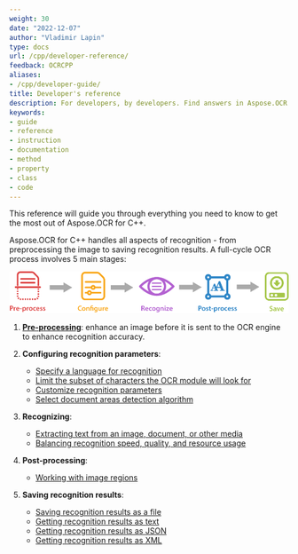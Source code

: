 ```yaml
---
weight: 30
date: "2022-12-07"
author: "Vladimir Lapin"
type: docs
url: /cpp/developer-reference/
feedback: OCRCPP
aliases:
- /cpp/developer-guide/
title: Developer's reference
description: For developers, by developers. Find answers in Aspose.OCR for C++ developer's reference and start building your OCR applications.
keywords:
- guide
- reference
- instruction
- documentation
- method
- property
- class
- code
---
```


This reference will guide you through everything you need to know to get the most out of Aspose.OCR for C++.

Aspose.OCR for C++ handles all aspects of recognition - from preprocessing the image to saving recognition results. A full-cycle OCR process involves 5 main stages:

![Stages of Aspose.OCR image processing](ocr-stages.png)

1. [**Pre-processing**](/ocr/cpp/image-preprocessing/): enhance an image before it is sent to the OCR engine to enhance recognition accuracy.
2. **Configuring recognition parameters**:

    - [Specify a language for recognition](/ocr/cpp/languages/)
    - [Limit the subset of characters the OCR module will look for](/ocr/cpp/characters/)
    - [Customize recognition parameters](/ocr/cpp/settings/)
    - [Select document areas detection algorithm](/ocr/cpp/areas-detection/)

3. **Recognizing**:

    - [Extracting text from an image, document, or other media](/ocr/cpp/recognition/)
    - [Balancing recognition speed, quality, and resource usage](/ocr/cpp/performance-optimization/)

4. **Post-processing**:

    - [Working with image regions](/ocr/cpp/image-regions/)

5. **Saving recognition results**:

    - [Saving recognition results as a file](/ocr/cpp/save-file/)
    - [Getting recognition results as text](/ocr/cpp/save-text/)
    - [Getting recognition results as JSON](/ocr/cpp/save-json/)
    - [Getting recognition results as XML](/ocr/cpp/save-xml/)
